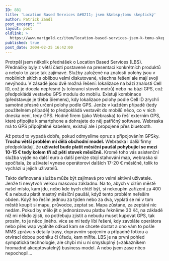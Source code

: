 ```yaml
---
ID: 881
title: 'Location Based Services &#8211; jsem k&nbsp;tomu skeptický'
author: Patrick Zandl
post_excerpt: ""
layout: post
oldlink: >
  https://www.marigold.cz/item/location-based-services-jsem-k-tomu-skepticky
published: true
post_date: 2004-02-25 16:42:00
---
```

<p>
Protrpěl jsem několik přednášek o Location Based Services (LBS). Přednášky byly z větší části postavené na presentaci konkrétních produktů a nebylo to zase tak zajímavé. Služby založené na znalosti polohy jsou v mobilních sítích s oblibou velmi diskutované, všechna řešení ale mají svoji nevýhodu. V zásadě jsou dvě možná řešení: lokalizace na bázi znalosti Cell ID, což je docela nepřesné (s tolerancí stovek metrů) nebo na bázi GPS, což předpokládá vestavbu GPS modulu do mobilu. Existují kombinace (představuje je třeba Siemens), kdy lokalizace polohy podle Cell ID zrychlí samotné přesné určení polohy podle GPS. Jenže v každém případě (tedy použitelném případě)&#160;to předpokládá vestavět do mobilů něco, co v nich dneska není, tedy GPS. Hodně firem (jako Webraska) to řeší externím GPS, které připojíte k smartphone a dohrajete do něj patřičný software. Webraska má to GPS připojitelné kabelem, existují ale i propojené přes bluetooth. </p>

<p>
Až potud to vypadá dobře, pokud odmyslíme opruz s připojováním GPSky. <STRONG>Trochu větší problém mi dělá obchodní model.</STRONG> Webraska i další firmy předpokládají, že <STRONG>uživatel bude platit měsíční paušál pohybující se mezi 10-15 &#8364; tedy kolem tří až pěti stovek měsíčně.</STRONG> Kromě toho vás asistenční služba vyjde na další euro a další peníze stojí stahování map, webraska si spočítala, že uživatel vynese operátorovi dalších 17-20 &#8364; měsíčně, tolik to vychází u jejích uživatelů. </p>

<p>
Takto definovaná služba může být zajímavá pro velmi aktivní uživatele. Jenže ti nevytvoří velkou masovou základnu. Na to, abych v cizím městě našel místo, kam jdu, nebo kde bych chtěl být, si nekoupím zařízení za 400 &#8364; a nebudu platit mastný měsíční paušál, když tento problém neřeším obden. Když ho řeším jednou za týden nebo za dva, vyplatí se mi v tom městě koupit si mapu, průvodce, zeptat se. Mapa zůstane, za zeptání nic nedám. Pokud by mělo jít o jednorázovou platbu řekněme 30 Kč, na základě níž mi někdo zjistí, co potřebuju zjistit a nebudu muset kupovat GPS, tak prosím, to je něco jiného. více se mi tedy líbí řešení, kdy zavoláte operátora nebo přes wap vyplníte odkud kam se chcete dostat a ono vám to pošle MMS zprávu s detaily trasy, dopravním spojením a případně fotkou a otvírací dobou podniku či úřadu, kam míříte. LBS je na první pohled sympatická technologie, ale chybí mi u ní smysluplný (=zákazníkem hromadně akceptovatelný) business model. A nebo jsem zase něco nepochopil... </p>
